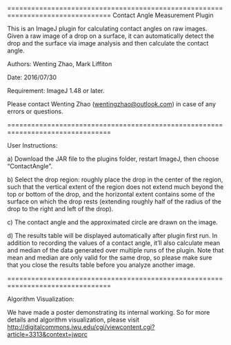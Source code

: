 ================================================================================
Contact Angle Measurement Plugin

This is an ImageJ plugin for calculating contact angles on raw images.  Given a raw image of a drop on a surface, it can automatically detect the drop and the surface via image analysis and then calculate the contact angle.

Authors: Wenting Zhao, Mark Liffiton

Date: 2016/07/30

Requirement: ImageJ 1.48 or later.

Please contact Wenting Zhao (wentingzhao@outlook.com) in case of any errors or
questions.

================================================================================

User Instructions:

a) Download the JAR file to the plugins folder, restart ImageJ, then choose “ContactAngle”.

b) Select the drop region: roughly place the drop in the center of the region, such that the vertical extent of the region does not extend much beyond the top or bottom of the drop, and the horizontal extent contains some of the surface on which the drop rests (extending roughly half of the radius of the drop to the right and left of the drop).

c) The contact angle and the approximated circle are drawn on the image.

d) The results table will be displayed automatically after plugin first run. In addition to recording the values of a contact angle, it’ll also calculate mean and median of the data generated over multiple runs of the plugin. Note that mean and median are only valid for the same drop, so please make sure that you close the results table before you analyze another image.

================================================================================

Algorithm Visualization:

We have made a poster demonstrating its internal working.  So for more details and algorithm visualization, please visit http://digitalcommons.iwu.edu/cgi/viewcontent.cgi?article=3313&context=jwprc

